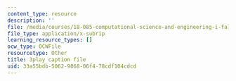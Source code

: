 ```yaml
---
content_type: resource
description: ''
file: /media/courses/18-085-computational-science-and-engineering-i-fall-2008/33a55bdb5062986806f478cdf104cdcd_CgfkEUOFAj0.srt
file_type: application/x-subrip
learning_resource_types: []
ocw_type: OCWFile
resourcetype: Other
title: 3play caption file
uid: 33a55bdb-5062-9868-06f4-78cdf104cdcd
---
```

